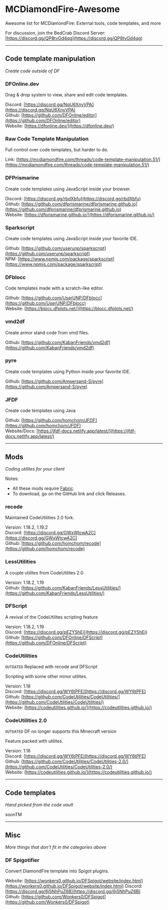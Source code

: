 # MCDiamondFire-Awesome
Awesome list for MCDiamondFire: External tools, code templates, and more

For discussion, join the BedCrab Discord Server: [https://discord.gg/QP8tvGd4qg](https://discord.gg/QP8tvGd4qg)

___

## Code template manipulation
*Create code outside of DF*

### DFOnline.dev

Drag & drop system to view, share and edit code templates.

Discord: [https://discord.gg/NqU6XnyVPA](https://discord.gg/NqU6XnyVPA)  
Github: [https://github.com/DFOnline/editor](https://github.com/DFOnline/editor)  
Website: [https://dfonline.dev/](https://dfonline.dev/)

### Raw Code Template Manipulation

Full control over code templates, but harder to do.

Link: [https://mcdiamondfire.com/threads/code-template-manipulation.51/](https://mcdiamondfire.com/threads/code-template-manipulation.51/)

### DFPrismarine

Create code templates using JavaScript inside your browser.

Discord: [https://discord.gg/rbdXbfu](https://discord.gg/rbdXbfu)  
Github: [https://github.com/dfprismarine/dfprismarine.github.io](https://github.com/dfprismarine/dfprismarine.github.io)  
Website: [https://dfprismarine.github.io/](https://dfprismarine.github.io/)

### Sparkscript

Create code templates using JavaScript inside your favorite IDE.

Github: [https://github.com/userunp/sparkscript](https://github.com/userunp/sparkscript)  
NPM: [https://www.npmjs.com/package/sparkscript](https://www.npmjs.com/package/sparkscript)

### DFblocc

Code templates made with a scratch-like editor.

Github: [https://github.com/UserUNP/DFblocc](https://github.com/UserUNP/DFblocc)  
Website: [https://blocc.dfplots.net/](https://blocc.dfplots.net/)

### vmd2df

Create armor stand code from vmd files.

Github: [https://github.com/KabanFriends/vmd2df](https://github.com/KabanFriends/vmd2df)

### pyre

Create code templates using Python inside your favorite IDE.

Github: [https://github.com/Ampersand-S/pyre](https://github.com/Ampersand-S/pyre)

### JFDF

Create code templates using Java

Github: [https://github.com/homchom/JFDF](https://github.com/homchom/JFDF)  
Website/Docs: [https://jfdf-docs.netlify.app/latest/](https://jfdf-docs.netlify.app/latest/)

___

## Mods
*Coding utilites for your client*

Notes:
* All these mods require [Fabric](https://fabricmc.net/use/).
* To download, go on the GitHub link and click Releases.

### recode

Maintained CodeUtilities 2.0 fork.

Version: 1.18.2, 1.19.2  
Discord: [https://discord.gg/GWxWtcwA2C](https://discord.gg/GWxWtcwA2C)  
Github: [https://github.com/homchom/recode](https://github.com/homchom/recode)

### LessUtilities

A couple utilites from CodeUtilites 2.0.

Version: 1.18.2, 1.19  
Github: [https://github.com/KabanFriends/LessUtilities/](https://github.com/KabanFriends/LessUtilities/)

### DFScript

A revival of the CodeUtilites scripting feature

Version: 1.18.2, 1.19  
Discord: [https://discord.gg/pEZYShEj](https://discord.gg/pEZYShEj)  
Github: [https://github.com/DFOnline/DFScript](https://github.com/DFOnline/DFScript)

### CodeUtilities

`OUTDATED` Replaced with recode and DFScript

Scripting with some other minor utilites.

Version: 1.18  
Discord: [https://discord.gg/WY6tPFE](https://discord.gg/WY6tPFE)  
Github: [https://github.com/CodeUtilities/CodeUtilities/](https://github.com/CodeUtilities/CodeUtilities/)  
Website: [https://codeutilities.github.io/](https://codeutilities.github.io/)

### CodeUtilities 2.0

`OUTDATED` DF no longer supports this Minecraft version

Feature packed with utilites.

Version: 1.16  
Discord: [https://discord.gg/WY6tPFE](https://discord.gg/WY6tPFE)  
Github: [https://github.com/CodeUtilities/CodeUtilities-2.0/](https://github.com/CodeUtilities/CodeUtilities-2.0/)  
Website: [https://codeutilities.github.io/](https://codeutilities.github.io/)

___

## Code templates
*Hand picked from the code vault*

soonTM

___

## Misc
*More things that don't fit in the categories above*

### DF Spigotifier

Convert DiamondFire template into Spigot plugins.

Website: [https://wonkers0.github.io/DFSpigot/website/index.html](https://wonkers0.github.io/DFSpigot/website/index.html)
Discord: [https://discord.gg/6j5NhPuZ6B](https://discord.gg/6j5NhPuZ6B)  
Github: [https://github.com/Wonkers0/DFSpigot](https://github.com/Wonkers0/DFSpigot)
